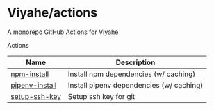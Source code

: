 # Viyahe/actions
A monorepo GitHub Actions for Viyahe

Actions

| Name                             | Description                              |
| -------------------------------- | ---------------------------------------- |
| [npm-install](npm-install)       | Install npm dependencies (w/ caching)    |
| [pipenv-install](pipenv-install) | Install pipenv dependencies (w/ caching) |
| [setup-ssh-key](setup-ssh-key)   | Setup ssh key for git                    |